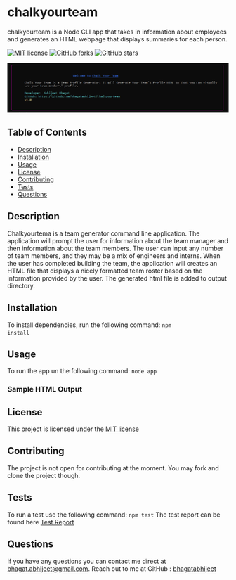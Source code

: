 # chalkyourteam
chalkyourteam is a  Node CLI app that takes in information about employees and generates an HTML webpage that displays summaries for each person.

 [![MIT license](https://img.shields.io/badge/license-MIT-blue.svg)](https://github.com/bhagatabhijeet/chalkyourteam)
 [![GitHub forks](https://img.shields.io/github/forks/bhagatabhijeet/chalkyourteam)](https://github.com/bhagatabhijeet/chalkyourteam/network)
 [![GitHub stars](https://img.shields.io/github/stars/bhagatabhijeet/chalkyourteam)](https://github.com/bhagatabhijeet/chalkyourteam/stargazers)

 ![console](https://github.com/bhagatabhijeet/chalkyourteam/raw/master/projassets/console.png)
 
 
 ## Table of Contents
- [Description](#description)
- [Installation](#installation)
- [Usage](#usage)
- [License](#license)
- [Contributing](#contributing)
- [Tests](#tests) 
- [Questions](#questions)

## Description
Chalkyourtema is a team generator command line application. 
The application will prompt the user for information about the team manager and then information about the team members. 
The user can input any number of team members, and they may be a mix of engineers and interns.  When the user has completed building the team, the application will creates an HTML file that displays a nicely formatted team roster based on the information provided by the user. The generated html file is added to output directory. 
  
## Installation
To install dependencies, run the following command: <code>npm install</code>

## Usage
To run the app un the following command: <code>node app</code>

### Sample HTML Output

## License
This project is licensed under the [MIT license](https://github.com/bhagatabhijeet/chalkyourteam/blob/master/LICENSE)

## Contributing
The project is not open for contributing at the moment.
You may fork and clone the project though.

## Tests
To run a test use the following command: 
<code>npm test</code>
The test report can be found here [Test Report](https://bhagatabhijeet.github.io/chalkyourteam/jest_html_reporters.html)


## Questions
If you have any questions you can contact me direct at <bhagat.abhijeet@gmail.com>.
    Reach out to me at GitHub : [bhagatabhijeet](https://github.com/bhagatabhijeet)
    
